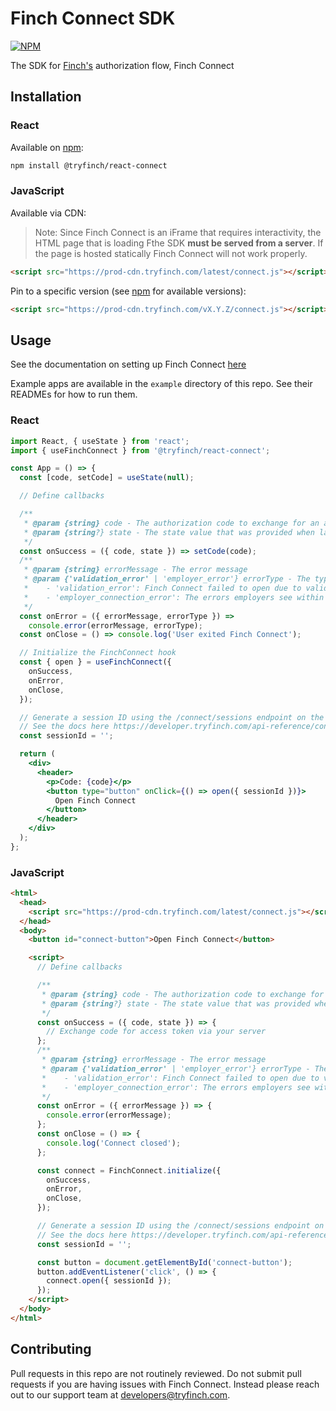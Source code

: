 # Finch Connect SDK

[![NPM](https://img.shields.io/npm/v/@tryfinch/react-connect)](https://www.npmjs.com/package/@tryfinch/react-connect)

The SDK for [Finch's](https://developer.tryfinch.com/how-finch-works/quickstart) authorization flow, Finch Connect

## Installation

### React

Available on [npm](https://www.npmjs.com/package/@tryfinch/react-connect):

```bash
npm install @tryfinch/react-connect
```

### JavaScript

Available via CDN:
> Note: Since Finch Connect is an iFrame that requires interactivity, the HTML page that is loading Fthe SDK **must be served from a server**. If the page is hosted statically Finch Connect will not work properly.

```html
<script src="https://prod-cdn.tryfinch.com/latest/connect.js"></script>
```

Pin to a specific version (see [npm](https://www.npmjs.com/package/@tryfinch/react-connect) for available versions):

```html
<script src="https://prod-cdn.tryfinch.com/vX.Y.Z/connect.js"></script>
```

## Usage

See the documentation on setting up Finch Connect [here](https://developer.tryfinch.com/implementation-guide/Connect/Create-Account)

Example apps are available in the `example` directory of this repo. See their READMEs for how to run them.

### React

```jsx
import React, { useState } from 'react';
import { useFinchConnect } from '@tryfinch/react-connect';

const App = () => {
  const [code, setCode] = useState(null);

  // Define callbacks

  /**
   * @param {string} code - The authorization code to exchange for an access token
   * @param {string?} state - The state value that was provided when launching Connect
   */
  const onSuccess = ({ code, state }) => setCode(code);
  /**
   * @param {string} errorMessage - The error message
   * @param {'validation_error' | 'employer_error'} errorType - The type of error
   *    - 'validation_error': Finch Connect failed to open due to validation error
   *    - 'employer_connection_error': The errors employers see within the Finch Connect flow
   */
  const onError = ({ errorMessage, errorType }) =>
    console.error(errorMessage, errorType);
  const onClose = () => console.log('User exited Finch Connect');

  // Initialize the FinchConnect hook
  const { open } = useFinchConnect({
    onSuccess,
    onError,
    onClose,
  });

  // Generate a session ID using the /connect/sessions endpoint on the Finch API
  // See the docs here https://developer.tryfinch.com/api-reference/connect/new-session#create-a-new-connect-session
  const sessionId = '';

  return (
    <div>
      <header>
        <p>Code: {code}</p>
        <button type="button" onClick={() => open({ sessionId })}>
          Open Finch Connect
        </button>
      </header>
    </div>
  );
};
```

### JavaScript

```html
<html>
  <head>
    <script src="https://prod-cdn.tryfinch.com/latest/connect.js"></script>
  </head>
  <body>
    <button id="connect-button">Open Finch Connect</button>

    <script>
      // Define callbacks

      /**
       * @param {string} code - The authorization code to exchange for an access token
       * @param {string?} state - The state value that was provided when launching Connect
       */
      const onSuccess = ({ code, state }) => {
        // Exchange code for access token via your server
      };
      /**
       * @param {string} errorMessage - The error message
       * @param {'validation_error' | 'employer_error'} errorType - The type of error
       *    - 'validation_error': Finch Connect failed to open due to validation error
       *    - 'employer_connection_error': The errors employers see within the Finch Connect flow
       */
      const onError = ({ errorMessage }) => {
        console.error(errorMessage);
      };
      const onClose = () => {
        console.log('Connect closed');
      };

      const connect = FinchConnect.initialize({
        onSuccess,
        onError,
        onClose,
      });

      // Generate a session ID using the /connect/sessions endpoint on the Finch API
      // See the docs here https://developer.tryfinch.com/api-reference/connect/new-session#create-a-new-connect-session
      const sessionId = '';

      const button = document.getElementById('connect-button');
      button.addEventListener('click', () => {
        connect.open({ sessionId });
      });
    </script>
  </body>
</html>
```

## Contributing

Pull requests in this repo are not routinely reviewed. Do not submit pull requests if you are having issues with Finch Connect. Instead please reach out to our support team at developers@tryfinch.com.

